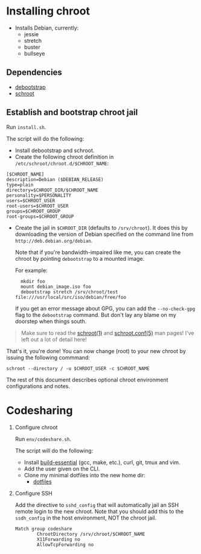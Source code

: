 # Installing chroot

- Installs Debian, currently:
    + jessie
    + stretch
    + buster
    + bullseye

## Dependencies

- [debootstrap]
- [schroot]

## Establish and bootstrap chroot jail

Run `install.sh`.

The script will do the following:

- Install debootstrap and schroot.
- Create the following chroot definition in `/etc/schroot/chroot.d/$CHROOT_NAME`:

```
[$CHROOT_NAME]
description=Debian ($DEBIAN_RELEASE)
type=plain
directory=$CHROOT_DIR/$CHROOT_NAME
personality=$PERSONALITY
users=$CHROOT_USER
root-users=$CHROOT_USER
groups=$CHROOT_GROUP
root-groups=$CHROOT_GROUP
```

- Create the jail in `$CHROOT_DIR` (defaults to `/srv/chroot`). It does this by downloading the version of Debian specified on the command line from `http://deb.debian.org/debian`.

    Note that if you're bandwidth-impaired like me, you can create the chroot by pointing `debootstrap` to a mounted image.

    For example:

        mkdir foo
        mount debian_image.iso foo
        debootstrap stretch /srv/chroot/test file:///usr/local/src/iso/debian/free/foo

    If you get an error message about GPG, you can add the `--no-check-gpg` flag to the `debootstrap` command.  But don't lay any blame on my doorstep when things south.

> Make sure to read the [schroot(1)] and [schroot.conf(5)] man pages!  I've left out a lot of detail here!

That's it, you're done!  You can now change (root) to your new chroot by issuing the following commmand:

    schroot --directory / -u $CHROOT_USER -c $CHROOT_NAME

<!--
> Note that if `proc` and `dev/pts` aren't mounted in the chroot, you will not have a `pty` when logging in.  `tmux` and other programs will appear not to launch, and when running the `tty` program, you'll be told `not a tty`.
> To fix this, run `mnt/chroot_mounts.sh` (and its brother `mnt/chroot_umounts.sh`) in the host environment.
-->

The rest of this document describes optional chroot environment configurations and notes.

# Codesharing

1. Configure chroot

    Run `env/codeshare.sh`.

    The script will do the following:

    - Install [build-essential] (gcc, make, etc.), curl, git, tmux and vim.
    - Add the user given on the CLI.
    - Clone my minimal dotfiles into the new home dir:
        + [dotfiles]

2. Configure SSH

    Add the directive to `sshd_config` that will automatically jail an SSH remote login to the new chroot. Note that you should add this to the `ssdh_config` in the host environment, NOT the chroot jail.

    ```
    Match group codeshare
            ChrootDirectory /srv/chroot/$CHROOT_NAME
            X11Forwarding no
            AllowTcpForwarding no
    ```

<!--
# Notes

### Installing NodeJS

The NodeJS tarball uses the `xz` compression tool:

- sudo apt-get install xz-utils
- tar xvJf xxx.xz

#### If getting a "No such file or directory" error when executing the node binary...

The node binary is a 32-bit ELF but it's a 64 bit OS.

The following commands will provide more information:

```
file /path/to/node
ldd /path/to/node
```

https://superuser.com/questions/344533/no-such-file-or-directory-error-in-bash-but-the-file-exists

tl;dr:

```
sudo dpkg --add-architecture i386
sudo apt-get update
sudo apt-get install --reinstall libc6-i386
sudo apt-get install "libstdc++6:i386"
```

In this example, all users that should be jailed upon remote login should belong to the `codeshare` group.
-->

[debootstrap]: https://packages.debian.org/stretch/debootstrap
[schroot]: https://packages.debian.org/stretch/schroot
[schroot(1)]: https://manpages.debian.org/stretch/schroot/schroot.1.en.html
[schroot.conf(5)]: https://manpages.debian.org/stretch/schroot/schroot.conf.5.en.html
[build-essential]: https://packages.debian.org/stretch/build-essential
[dotfiles]: https://github.com/btoll/dotfiles/tree/master/minimal

